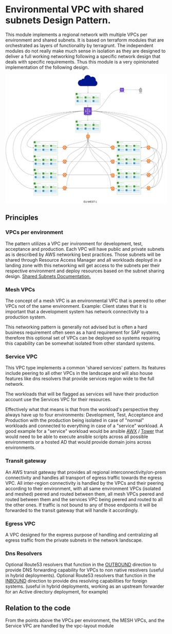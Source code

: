 # Environmental VPC with shared subnets Design Pattern.
This module implements a regional network with multiple VPCs per environment and shared subnets. It is based on terraform modules that are orchestrated as layers of functionality by terragrunt.
The independent modules do not really make much sense in isolation as they are designed to deliver a full working networking following a specific network design that deals with specific requirements.
Thus this module is a very opinionated implementation of the following design. 

![Network Design](./network_design.svg)

## Principles

### VPCs per environment

The pattern utilizes a VPC per invironment for development, test, acceptance and production. 
Each VPC will have public and private subnets as is described by AWS networking best practices.
Those subnets will be shared through Resource Access Manager and all workloads deployd in a landing
zone with this networking will get access to the subnets per their respective environment and deploy 
resources based on the subnet sharing design. [Shared Subnets Documentation.](https://docs.aws.amazon.com/vpc/latest/userguide/vpc-sharing.html)

### Mesh VPCs

The concept of a mesh VPC is an environmental VPC that is peered to other VPCs not of the same environment.
Example: Client states that it is important that a development system has network connectivity to a production system.
         
This networking pattern is generally not advised but is often a hard business requirement often seen as a hard requirement for SAP systems, 
therefore this optional set of VPCs can be deployed so systems requiring this capability can be somewhat isolated from other standard systems.

### Service VPC
    
This VPC type implements a common 'shared services' pattern. Its features include peering to all other VPCs in the 
landscape and will also house features like dns resolvers that provide services region wide to the full network. 

The workloads that will be flagged as services will have their production account use the Services VPC for their resources.

Effectively what that means is that from the workload's perspective they always have up to four environments: Development, 
Test, Acceptance and Production with the production being isolated in case of "normal" workloads and connected to everything
in case of a "service" workload. A good example for a "service" workload would be ansible [AWX](https://github.com/ansible/awx) / 
[Tower](https://www.ansible.com/products/tower) that would need to be able to execute ansible scripts across all possible environments 
or a hosted AD that would provide domain joins across environments.


### Transit gateway
    
An AWS transit gateway that provides all regional interconnectivity/on-prem connectivity and handles all transport
of egress traffic towards the egress VPC. All inter-region connectivity is handled by the VPCs and their peering according 
to their environment, with all same environment VPCs (isolated and meshed) peered and routed between them, all mesh VPCs peered
and routed between them and the services VPC being peered and routed to all the other ones. If traffic is not bound to any of those
endpoints it will be forwarded to the transit gateway that will handle it accordingly.
    

### Egress VPC
    
A VPC designed for the express purpose of handling and centralizing all egress traffic from the private subnets 
in the network landscape. 


### Dns Resolvers

Optional Route53 resolvers that function in the [OUTBOUND](https://docs.aws.amazon.com/Route53/latest/DeveloperGuide/resolver-forwarding-outbound-queries.html)
direction to provide DNS forwarding capability for VPCs to non native resolvers (useful in hybrid deployments). 
Optional Route53 resolvers that function in the [INBOUND](https://docs.aws.amazon.com/Route53/latest/DeveloperGuide/resolver.html) 
direction to provide dns resolving capabilities for foreign systems. (useful in hybrid deployments, 
working as an upstream forwarder for an Active directory deployment, for example)

## Relation to the code

From the points above the VPCs per environment, the MESH VPCs, and the Service VPC are handled by the vpc-layout module 